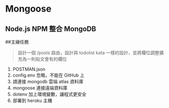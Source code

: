 # Mongoose

## Node.js NPM 整合 MongoDB


##主線任務
> 設計一個 /posts 路由，設計與 todolist kata 一樣的設計，並將欄位調整擴充為一則貼文會有的欄位

1. POSTMAN.json
2. config.env 忽略，不能在 GitHub 上
3. 請連接 mongodb 雲端 atlas 資料庫
4. mongoose 連接遠端資料庫
5. dotenv 加上環境變數，讓程式更安全
6. 部署到 heroku 主機
